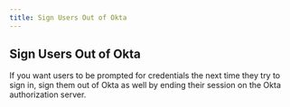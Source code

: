 ```yaml
---
title: Sign Users Out of Okta
---
```

## Sign Users Out of Okta

If you want users to be prompted for credentials the next time they try to sign in, sign them out of Okta as well by ending their session on the Okta authorization server.

<StackSelector snippet="remotesignout"/>